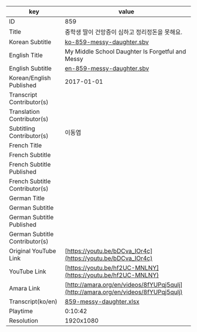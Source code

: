 |  key  |  value  |
|-------|---------|
| ID            | 859 |
| Title         | 중학생 딸이 건망증이 심하고 정리정돈을 못해요. |
| Korean Subtitle | [ko-859-messy-daughter.sbv](https://github.com/jungtosociety/dharma-qna/raw/master/sub/859/ko-859-messy-daughter.sbv) |
| English Title | My Middle School Daughter Is Forgetful and Messy |
| English Subtitle | [en-859-messy-daughter.sbv](https://github.com/jungtosociety/dharma-qna/raw/master/sub/859/en-859-messy-daughter.sbv) |
| Korean/English Published     | 2017-01-01 |
| Transcript Contributor(s)   |  |
| Translation Contributor(s)   |  |
| Subtitling Contributor(s)   | 이동엽 |
| French Title |  |
| French Subtitle |  |
| French Subtitle Published |  |
| French Subtitle Contributor(s) |  |
| German Title |  |
| German Subtitle |  |
| German Subtitle Published |  |
| German Subtitle Contributor(s) |  |
| Original YouTube Link  | [https://youtu.be/bDCva_IOr4c](https://youtu.be/bDCva_IOr4c) |
| YouTube Link  | [https://youtu.be/hf2UC-MNLNY](https://youtu.be/hf2UC-MNLNY) |
| Amara Link    | [http://amara.org/en/videos/8fYUPqj5qulj](http://amara.org/en/videos/8fYUPqj5qulj) |
| Transcript(ko/en) | [859-messy-daughter.xlsx](https://github.com/jungtosociety/dharma-qna/raw/master/sub/859/859-messy-daughter.xlsx) |
| Playtime | 0:10:42 |
| Resolution | 1920x1080|
